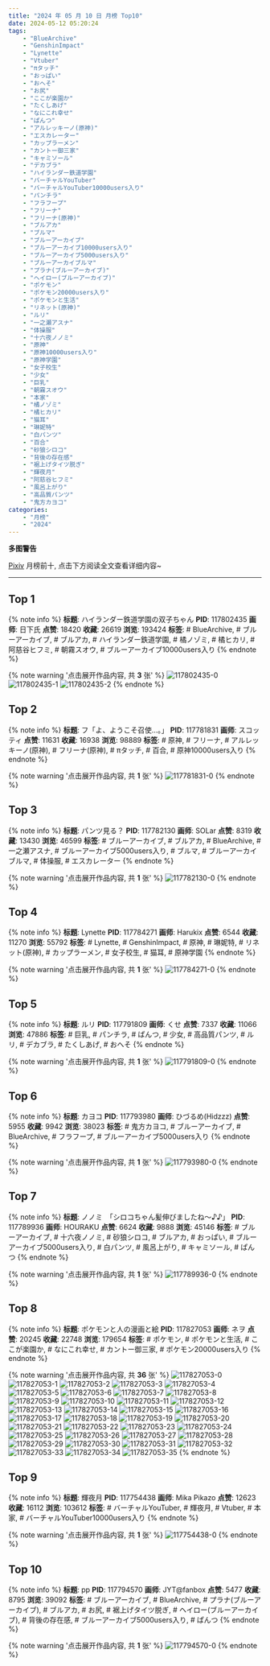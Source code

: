 ```yaml
---
title: "2024 年 05 月 10 日 月榜 Top10"
date: 2024-05-12 05:20:24
tags:
    - "BlueArchive"
    - "GenshinImpact"
    - "Lynette"
    - "Vtuber"
    - "πタッチ"
    - "おっぱい"
    - "おへそ"
    - "お尻"
    - "ここが楽園か"
    - "たくしあげ"
    - "なにこれ幸せ"
    - "ぱんつ"
    - "アルレッキーノ(原神)"
    - "エスカレーター"
    - "カップラーメン"
    - "カントー御三家"
    - "キャミソール"
    - "デカブラ"
    - "ハイランダー鉄道学園"
    - "バーチャルYouTuber"
    - "バーチャルYouTuber10000users入り"
    - "パンチラ"
    - "フラフープ"
    - "フリーナ"
    - "フリーナ(原神)"
    - "ブルアカ"
    - "ブルマ"
    - "ブルーアーカイブ"
    - "ブルーアーカイブ10000users入り"
    - "ブルーアーカイブ5000users入り"
    - "ブルーアーカイブルマ"
    - "プラナ(ブルーアーカイブ)"
    - "ヘイロー(ブルーアーカイブ)"
    - "ポケモン"
    - "ポケモン20000users入り"
    - "ポケモンと生活"
    - "リネット(原神)"
    - "ルリ"
    - "一之瀬アスナ"
    - "体操服"
    - "十六夜ノノミ"
    - "原神"
    - "原神10000users入り"
    - "原神学園"
    - "女子校生"
    - "少女"
    - "巨乳"
    - "朝霧スオウ"
    - "本家"
    - "橘ノゾミ"
    - "橘ヒカリ"
    - "猫耳"
    - "琳妮特"
    - "白パンツ"
    - "百合"
    - "砂狼シロコ"
    - "背後の存在感"
    - "裾上げタイツ脱ぎ"
    - "輝夜月"
    - "阿慈谷ヒフミ"
    - "風呂上がり"
    - "高品質パンツ"
    - "鬼方カヨコ"
categories:
    - "月榜"
    - "2024"
---
```


<i class="fa fa-triangle-exclamation"></i>**多图警告**<i class="fa fa-triangle-exclamation"></i>

[Pixiv](https://www.pixiv.net/) 月榜前十, 点击下方阅读全文查看详细内容~

<!-- more -->

---

## Top 1

{% note info %}
**标题**: ハイランダー鉄道学園の双子ちゃん
**PID**: 117802435 **画师**: 日下氏
**点赞**: 18420 **收藏**: 26619 **浏览**: 193424
**标签**: # BlueArchive, # ブルーアーカイブ, # ブルアカ, # ハイランダー鉄道学園, # 橘ノゾミ, # 橘ヒカリ, # 阿慈谷ヒフミ, # 朝霧スオウ, # ブルーアーカイブ10000users入り
{% endnote %}

{% note warning '点击展开作品内容, 共 **3** 张' %}
![117802435-0](https://i.pixiv.re/img-original/img/2024/04/13/18/24/32/117802435_p0.png)
![117802435-1](https://i.pixiv.re/img-original/img/2024/04/13/18/24/32/117802435_p1.png)
![117802435-2](https://i.pixiv.re/img-original/img/2024/04/13/18/24/32/117802435_p2.png)
{% endnote %}

## Top 2

{% note info %}
**标题**: フ「よ、ようこそ召使…。」
**PID**: 117781831 **画师**: スコッティ
**点赞**: 11631 **收藏**: 16938 **浏览**: 98889
**标签**: # 原神, # フリーナ, # アルレッキーノ(原神), # フリーナ(原神), # πタッチ, # 百合, # 原神10000users入り
{% endnote %}

{% note warning '点击展开作品内容, 共 **1** 张' %}
![117781831-0](https://i.pixiv.re/img-original/img/2024/04/13/00/00/23/117781831_p0.jpg)
{% endnote %}

## Top 3

{% note info %}
**标题**: パンツ見る？
**PID**: 117782130 **画师**: SOLar
**点赞**: 8319 **收藏**: 13430 **浏览**: 46599
**标签**: # ブルーアーカイブ, # ブルアカ, # BlueArchive, # 一之瀬アスナ, # ブルーアーカイブ5000users入り, # ブルマ, # ブルーアーカイブルマ, # 体操服, # エスカレーター
{% endnote %}

{% note warning '点击展开作品内容, 共 **1** 张' %}
![117782130-0](https://i.pixiv.re/img-original/img/2024/04/13/00/03/03/117782130_p0.png)
{% endnote %}

## Top 4

{% note info %}
**标题**: Lynette
**PID**: 117784271 **画师**: Harukix
**点赞**: 6544 **收藏**: 11270 **浏览**: 55792
**标签**: # Lynette, # GenshinImpact, # 原神, # 琳妮特, # リネット(原神), # カップラーメン, # 女子校生, # 猫耳, # 原神学園
{% endnote %}

{% note warning '点击展开作品内容, 共 **1** 张' %}
![117784271-0](https://i.pixiv.re/img-original/img/2024/04/13/01/11/11/117784271_p0.png)
{% endnote %}

## Top 5

{% note info %}
**标题**: ルリ
**PID**: 117791809 **画师**: くせ
**点赞**: 7337 **收藏**: 11066 **浏览**: 47886
**标签**: # 巨乳, # パンチラ, # ぱんつ, # 少女, # 高品質パンツ, # ルリ, # デカブラ, # たくしあげ, # おへそ
{% endnote %}

{% note warning '点击展开作品内容, 共 **1** 张' %}
![117791809-0](https://i.pixiv.re/img-original/img/2024/04/13/10/00/06/117791809_p0.png)
{% endnote %}

## Top 6

{% note info %}
**标题**: カヨコ
**PID**: 117793980 **画师**: ひづるめ(Hidzzz)
**点赞**: 5955 **收藏**: 9942 **浏览**: 38023
**标签**: # 鬼方カヨコ, # ブルーアーカイブ, # BlueArchive, # フラフープ, # ブルーアーカイブ5000users入り
{% endnote %}

{% note warning '点击展开作品内容, 共 **1** 张' %}
![117793980-0](https://i.pixiv.re/img-original/img/2024/04/13/12/00/01/117793980_p0.jpg)
{% endnote %}

## Top 7

{% note info %}
**标题**: ノノミ　「シロコちゃん髪伸びましたね～♪♪」
**PID**: 117789936 **画师**: HOURAKU
**点赞**: 6624 **收藏**: 9888 **浏览**: 45146
**标签**: # ブルーアーカイブ, # 十六夜ノノミ, # 砂狼シロコ, # ブルアカ, # おっぱい, # ブルーアーカイブ5000users入り, # 白パンツ, # 風呂上がり, # キャミソール, # ぱんつ
{% endnote %}

{% note warning '点击展开作品内容, 共 **1** 张' %}
![117789936-0](https://i.pixiv.re/img-original/img/2024/04/13/08/00/04/117789936_p0.jpg)
{% endnote %}

## Top 8

{% note info %}
**标题**: ポケモンと人の漫画と絵
**PID**: 117827053 **画师**: ネヲ
**点赞**: 20245 **收藏**: 22748 **浏览**: 179654
**标签**: # ポケモン, # ポケモンと生活, # ここが楽園か, # なにこれ幸せ, # カントー御三家, # ポケモン20000users入り
{% endnote %}

{% note warning '点击展开作品内容, 共 **36** 张' %}
![117827053-0](https://i.pixiv.re/img-original/img/2024/04/14/12/43/59/117827053_p0.png)
![117827053-1](https://i.pixiv.re/img-original/img/2024/04/14/12/43/59/117827053_p1.png)
![117827053-2](https://i.pixiv.re/img-original/img/2024/04/14/12/43/59/117827053_p2.png)
![117827053-3](https://i.pixiv.re/img-original/img/2024/04/14/12/43/59/117827053_p3.png)
![117827053-4](https://i.pixiv.re/img-original/img/2024/04/14/12/43/59/117827053_p4.png)
![117827053-5](https://i.pixiv.re/img-original/img/2024/04/14/12/43/59/117827053_p5.png)
![117827053-6](https://i.pixiv.re/img-original/img/2024/04/14/12/43/59/117827053_p6.png)
![117827053-7](https://i.pixiv.re/img-original/img/2024/04/14/12/43/59/117827053_p7.png)
![117827053-8](https://i.pixiv.re/img-original/img/2024/04/14/12/43/59/117827053_p8.png)
![117827053-9](https://i.pixiv.re/img-original/img/2024/04/14/12/43/59/117827053_p9.png)
![117827053-10](https://i.pixiv.re/img-original/img/2024/04/14/12/43/59/117827053_p10.png)
![117827053-11](https://i.pixiv.re/img-original/img/2024/04/14/12/43/59/117827053_p11.png)
![117827053-12](https://i.pixiv.re/img-original/img/2024/04/14/12/43/59/117827053_p12.png)
![117827053-13](https://i.pixiv.re/img-original/img/2024/04/14/12/43/59/117827053_p13.png)
![117827053-14](https://i.pixiv.re/img-original/img/2024/04/14/12/43/59/117827053_p14.png)
![117827053-15](https://i.pixiv.re/img-original/img/2024/04/14/12/43/59/117827053_p15.png)
![117827053-16](https://i.pixiv.re/img-original/img/2024/04/14/12/43/59/117827053_p16.png)
![117827053-17](https://i.pixiv.re/img-original/img/2024/04/14/12/43/59/117827053_p17.png)
![117827053-18](https://i.pixiv.re/img-original/img/2024/04/14/12/43/59/117827053_p18.png)
![117827053-19](https://i.pixiv.re/img-original/img/2024/04/14/12/43/59/117827053_p19.png)
![117827053-20](https://i.pixiv.re/img-original/img/2024/04/14/12/43/59/117827053_p20.png)
![117827053-21](https://i.pixiv.re/img-original/img/2024/04/14/12/43/59/117827053_p21.png)
![117827053-22](https://i.pixiv.re/img-original/img/2024/04/14/12/43/59/117827053_p22.png)
![117827053-23](https://i.pixiv.re/img-original/img/2024/04/14/12/43/59/117827053_p23.png)
![117827053-24](https://i.pixiv.re/img-original/img/2024/04/14/12/43/59/117827053_p24.png)
![117827053-25](https://i.pixiv.re/img-original/img/2024/04/14/12/43/59/117827053_p25.png)
![117827053-26](https://i.pixiv.re/img-original/img/2024/04/14/12/43/59/117827053_p26.png)
![117827053-27](https://i.pixiv.re/img-original/img/2024/04/14/12/43/59/117827053_p27.png)
![117827053-28](https://i.pixiv.re/img-original/img/2024/04/14/12/43/59/117827053_p28.png)
![117827053-29](https://i.pixiv.re/img-original/img/2024/04/14/12/43/59/117827053_p29.png)
![117827053-30](https://i.pixiv.re/img-original/img/2024/04/14/12/43/59/117827053_p30.png)
![117827053-31](https://i.pixiv.re/img-original/img/2024/04/14/12/43/59/117827053_p31.png)
![117827053-32](https://i.pixiv.re/img-original/img/2024/04/14/12/43/59/117827053_p32.png)
![117827053-33](https://i.pixiv.re/img-original/img/2024/04/14/12/43/59/117827053_p33.png)
![117827053-34](https://i.pixiv.re/img-original/img/2024/04/14/12/43/59/117827053_p34.png)
![117827053-35](https://i.pixiv.re/img-original/img/2024/04/14/12/43/59/117827053_p35.png)
{% endnote %}

## Top 9

{% note info %}
**标题**: 輝夜月
**PID**: 117754438 **画师**: Mika Pikazo
**点赞**: 12623 **收藏**: 16112 **浏览**: 103612
**标签**: # バーチャルYouTuber, # 輝夜月, # Vtuber, # 本家, # バーチャルYouTuber10000users入り
{% endnote %}

{% note warning '点击展开作品内容, 共 **1** 张' %}
![117754438-0](https://i.pixiv.re/img-original/img/2024/04/12/00/00/06/117754438_p0.png)
{% endnote %}

## Top 10

{% note info %}
**标题**: pp
**PID**: 117794570 **画师**: JYT@fanbox
**点赞**: 5477 **收藏**: 8795 **浏览**: 39092
**标签**: # ブルーアーカイブ, # BlueArchive, # プラナ(ブルーアーカイブ), # ブルアカ, # お尻, # 裾上げタイツ脱ぎ, # ヘイロー(ブルーアーカイブ), # 背後の存在感, # ブルーアーカイブ5000users入り, # ぱんつ
{% endnote %}

{% note warning '点击展开作品内容, 共 **1** 张' %}
![117794570-0](https://i.pixiv.re/img-original/img/2024/04/13/12/25/01/117794570_p0.png)
{% endnote %}
